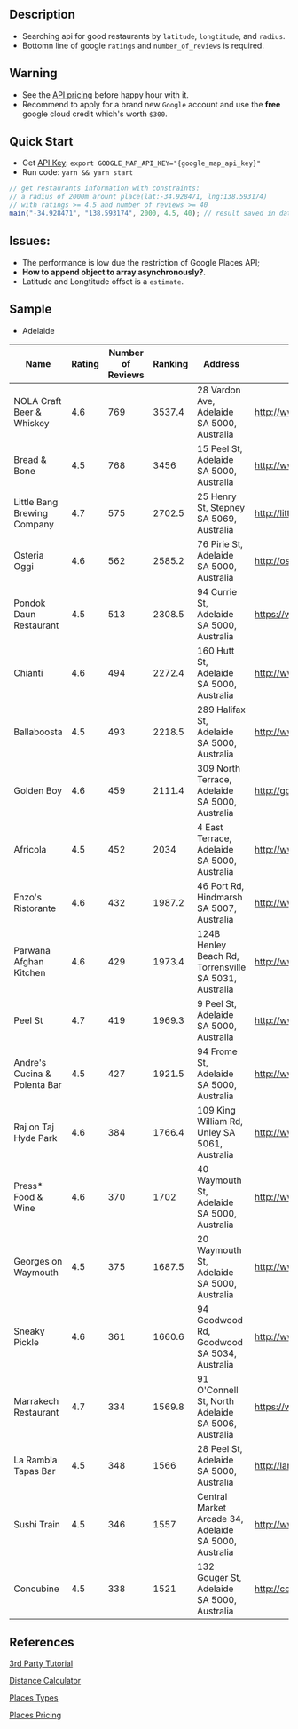 ## Description
- Searching api for good restaurants by `latitude`, `longtitude`, and `radius`.
- Bottomn line of google `ratings` and `number_of_reviews` is required.

## Warning
- See the [API pricing](https://cloud.google.com/maps-platform/pricing/sheet/) before happy hour with it.
- Recommend to apply for a brand new `Google` account and use the **free** google cloud credit which's worth `$300`.

## Quick Start
- Get [API Key](https://developers.google.com/maps/documentation/javascript/get-api-key): `export GOOGLE_MAP_API_KEY="{google_map_api_key}"`
- Run code: `yarn && yarn start`
```javascript
// get restaurants information with constraints:
// a radius of 2000m arount place(lat:-34.928471, lng:138.593174)
// with ratings >= 4.5 and number of reviews >= 40
main("-34.928471", "138.593174", 2000, 4.5, 40); // result saved in data/places.csv
```

## Issues:
- The performance is low due the restriction of Google Places API;
- **How to append object to array asynchronously?**.
- Latitude and Longtitude offset is a `estimate`.


## Sample
- Adelaide
  
|Name                                         |Rating|Number of Reviews|Ranking|Address                                                                 |Website                                                                                           |Type      |Tag           |
|---------------------------------------------|------|-----------------|-------|------------------------------------------------------------------------|--------------------------------------------------------------------------------------------------|----------|--------------|
|NOLA Craft Beer & Whiskey                    |4.6   |769              |3537.4 |28 Vardon Ave, Adelaide SA 5000, Australia                              |http://www.nolaadelaide.com/                                                                      |Bar       |              |
|Bread & Bone                                 |4.5   |768              |3456   |15 Peel St, Adelaide SA 5000, Australia                                 |http://www.breadandbone.com.au/                                                                   |Restaurant|              |
|Little Bang Brewing Company                  |4.7   |575              |2702.5 |25 Henry St, Stepney SA 5069, Australia                                 |http://littlebang.com.au/                                                                         |Bar       |              |
|Osteria Oggi                                 |4.6   |562              |2585.2 |76 Pirie St, Adelaide SA 5000, Australia                                |http://osteriaoggi.com.au/                                                                        |Restaurant|Italian       |
|Pondok Daun Restaurant                       |4.5   |513              |2308.5 |94 Currie St, Adelaide SA 5000, Australia                               |https://www.facebook.com/PondokDaunADL                                                            |Restaurant|Indonisa      |
|Chianti                                      |4.6   |494              |2272.4 |160 Hutt St, Adelaide SA 5000, Australia                                |http://www.chianti.net.au/                                                                        |Restaurant|Italian       |
|Ballaboosta                                  |4.5   |493              |2218.5 |289 Halifax St, Adelaide SA 5000, Australia                             |http://www.ballaboosta.com.au/                                                                    |Restaurant|Pizza         |
|Golden Boy                                   |4.6   |459              |2111.4 |309 North Terrace, Adelaide SA 5000, Australia                          |http://golden-boy.com.au/                                                                         |Restaurant|Thailand      |
|Africola                                     |4.5   |452              |2034   |4 East Terrace, Adelaide SA 5000, Australia                             |http://www.africola.com.au/                                                                       |Restaurant|Africa        |
|Enzo's Ristorante                            |4.6   |432              |1987.2 |46 Port Rd, Hindmarsh SA 5007, Australia                                |http://www.enzosristorante.com.au/                                                                |Restaurant|Italian       |
|Parwana Afghan Kitchen                       |4.6   |429              |1973.4 |124B Henley Beach Rd, Torrensville SA 5031, Australia                   |http://www.parwana.com.au/                                                                        |Restaurant|Persia        |
|Peel St                                      |4.7   |419              |1969.3 |9 Peel St, Adelaide SA 5000, Australia                                  |http://www.peelst.com.au/                                                                         |Restaurant|Australian    |
|Andre's Cucina & Polenta Bar                 |4.5   |427              |1921.5 |94 Frome St, Adelaide SA 5000, Australia                                |http://www.andrescucina.com.au/                                                                   |Restaurant|Italian       |
|Raj on Taj Hyde Park                         |4.6   |384              |1766.4 |109 King William Rd, Unley SA 5061, Australia                           |http://www.rajontajhydepark.com/                                                                  |Restaurant|Indian        |
|Press* Food & Wine                           |4.6   |370              |1702   |40 Waymouth St, Adelaide SA 5000, Australia                             |http://www.pressfoodandwine.com.au/                                                               |Restaurant|              |
|Georges on Waymouth                          |4.5   |375              |1687.5 |20 Waymouth St, Adelaide SA 5000, Australia                             |http://www.georgesonwaymouth.com.au/                                                              |Restaurant|Mediterranean |
|Sneaky Pickle                                |4.6   |361              |1660.6 |94 Goodwood Rd, Goodwood SA 5034, Australia                             |http://www.sneakypickle.com.au/                                                                   |Restaurant|Barbecue      |
|Marrakech Restaurant                         |4.7   |334              |1569.8 |91 O'Connell St, North Adelaide SA 5006, Australia                      |https://www.marrakechrestaurant.com.au/                                                           |Restaurant|Morocco       |
|La Rambla Tapas Bar                          |4.5   |348              |1566   |28 Peel St, Adelaide SA 5000, Australia                                 |http://laramblatapas.com.au/                                                                      |Restaurant|Spanish       |
|Sushi Train                                  |4.5   |346              |1557   |Central Market Arcade 34, Adelaide SA 5000, Australia                   |http://www.sushitrain.com.au/                                                                     |Restaurant|Sushi         |
|Concubine                                    |4.5   |338              |1521   |132 Gouger St, Adelaide SA 5000, Australia                              |http://concubine.com.au/                                                                          |Restaurant|China         |

## References
[3rd Party Tutorial](https://python.gotrained.com/google-places-api-extracting-location-data-reviews/)

[Distance Calculator](https://www.geodatasource.com/distance-calculator)

[Places Types](https://developers.google.com/places/web-service/supported_types)

[Places Pricing](https://cloud.google.com/maps-platform/pricing/sheet/)
